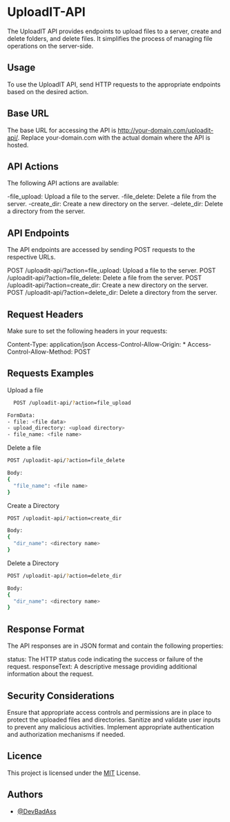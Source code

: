# UploadIT-API
The UploadIT API provides endpoints to upload files to a server, create and delete folders, and delete files. It simplifies the process of managing file operations on the server-side.

## Usage
To use the UploadIT API, send HTTP requests to the appropriate endpoints based on the desired action.

## Base URL
The base URL for accessing the API is http://your-domain.com/uploadit-api/. Replace your-domain.com with the actual domain where the API is hosted.

## API Actions

The following API actions are available:

-file_upload: Upload a file to the server.
-file_delete: Delete a file from the server.
-create_dir: Create a new directory on the server.
-delete_dir: Delete a directory from the server.

## API Endpoints

The API endpoints are accessed by sending POST requests to the respective URLs.

POST /uploadit-api/?action=file_upload: Upload a file to the server.
POST /uploadit-api/?action=file_delete: Delete a file from the server.
POST /uploadit-api/?action=create_dir: Create a new directory on the server.
POST /uploadit-api/?action=delete_dir: Delete a directory from the server.

## Request Headers

Make sure to set the following headers in your requests:

Content-Type: application/json
Access-Control-Allow-Origin: *
Access-Control-Allow-Method: POST

## Requests Examples

Upload a file

```bash
  POST /uploadit-api/?action=file_upload

FormData:
- file: <file data>
- upload_directory: <upload directory>
- file_name: <file name>

```

Delete a file

```bash
POST /uploadit-api/?action=file_delete

Body:
{
  "file_name": <file name>
}
```

Create a Directory

```bash
POST /uploadit-api/?action=create_dir

Body:
{
  "dir_name": <directory name>
}

```

Delete a Directory

```bash
POST /uploadit-api/?action=delete_dir

Body:
{
  "dir_name": <directory name>
}
```

## Response Format
The API responses are in JSON format and contain the following properties:

status: The HTTP status code indicating the success or failure of the request.
responseText: A descriptive message providing additional information about the request.

## Security Considerations
Ensure that appropriate access controls and permissions are in place to protect the uploaded files and directories.
Sanitize and validate user inputs to prevent any malicious activities.
Implement appropriate authentication and authorization mechanisms if needed.

## Licence
This project is licensed under the [MIT](https://choosealicense.com/licenses/mit/) License.

## Authors

- [@DevBadAss](https://www.github.com/DevBadAss)
